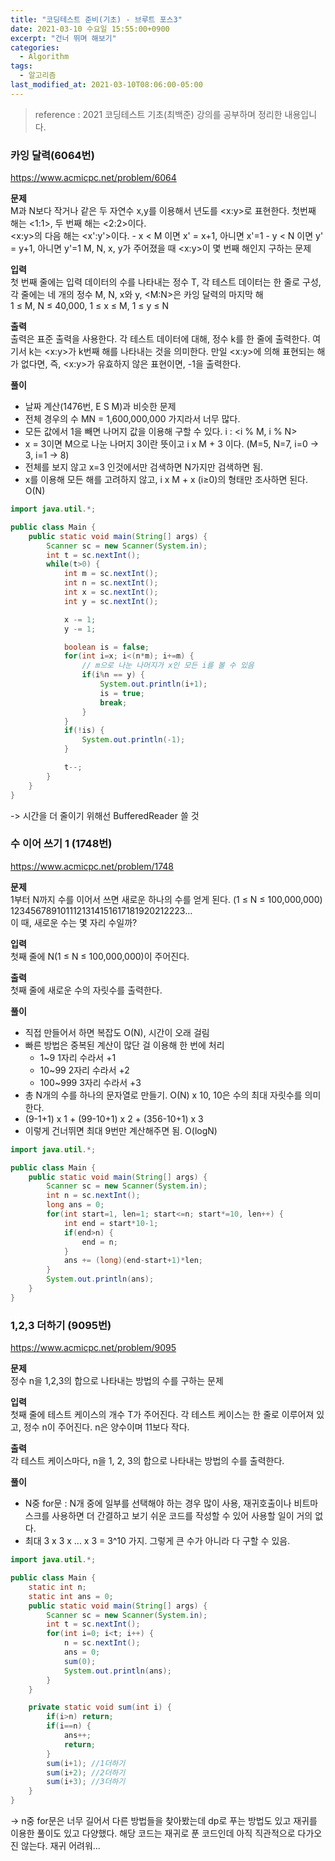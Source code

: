 ```yaml
---
title: "코딩테스트 준비(기초) - 브루트 포스3"
date: 2021-03-10 수요일 15:55:00+0900
excerpt: "건너 뛰며 해보기"
categories:
  - Algorithm
tags:
  - 알고리즘
last_modified_at: 2021-03-10T08:06:00-05:00
---
```


> reference : 2021 코딩테스트 기초(최백준) 강의를 공부하며 정리한 내용입니다.

### 카잉 달력(6064번)

https://www.acmicpc.net/problem/6064

**문제**  
M과 N보다 작거나 같은 두 자연수 x,y를 이용해서 년도를 <x:y>로 표현한다. 첫번째 해는 <1:1>, 두 번째 해는 <2:2>이다.  
<x:y>의 다음 해는 <x':y'>이다. - x < M 이면 x' = x+1, 아니면 x'=1 - y < N 이면 y' = y+1, 아니면 y'=1
M, N, x, y가 주어졌을 때 <x:y>이 몇 번째 해인지 구하는 문제

**입력**  
첫 번째 줄에는 입력 데이터의 수를 나타내는 정수 T, 각 테스트 데이터는 한 줄로 구성, 각 줄에는 네 개의 정수 M, N, x와 y, <M:N>은 카잉 달력의 마지막 해  
1 ≤ M, N ≤ 40,000, 1 ≤ x ≤ M, 1 ≤ y ≤ N

**출력**  
출력은 표준 출력을 사용한다. 각 테스트 데이터에 대해, 정수 k를 한 줄에 출력한다. 여기서 k는 <x:y>가 k번째 해를 나타내는 것을 의미한다. 만일 <x:y>에 의해 표현되는 해가 없다면, 즉, <x:y>가 유효하지 않은 표현이면, -1을 출력한다.

**풀이**

- 날짜 계산(1476번, E S M)과 비슷한 문제
- 전체 경우의 수 MN = 1,600,000,000 가지라서 너무 많다.
- 모든 값에서 1을 빼면 나머지 값을 이용해 구할 수 있다. i : <i % M, i % N>
- x = 3이면 M으로 나눈 나머지 3이란 뜻이고 i x M + 3 이다. (M=5, N=7, i=0 -> 3, i=1 -> 8)
- 전체를 보지 않고 x=3 인것에서만 검색하면 N가지만 검색하면 됨.
- x를 이용해 모든 해를 고려하지 않고, i x M + x (i≥0)의 형태만 조사하면 된다. O(N)

```java
import java.util.*;

public class Main {
	public static void main(String[] args) {
		Scanner sc = new Scanner(System.in);
		int t = sc.nextInt();
		while(t>0) {
			int m = sc.nextInt();
			int n = sc.nextInt();
			int x = sc.nextInt();
			int y = sc.nextInt();

			x -= 1;
			y -= 1;

			boolean is = false;
			for(int i=x; i<(n*m); i+=m) {
				// m으로 나눈 나머지가 x인 모든 i를 볼 수 있음
				if(i%n == y) {
					System.out.println(i+1);
					is = true;
					break;
				}
			}
			if(!is) {
				System.out.println(-1);
			}

			t--;
		}
	}
}
```

-> 시간을 더 줄이기 위해선 BufferedReader 쓸 것

### 수 이어 쓰기 1 (1748번)

https://www.acmicpc.net/problem/1748

**문제**  
1부터 N까지 수를 이어서 쓰면 새로운 하나의 수를 얻게 된다. (1 ≤ N ≤ 100,000,000)  
1234567891011121314151617181920212223...  
이 때, 새로운 수는 몇 자리 수일까?

**입력**  
첫째 줄에 N(1 ≤ N ≤ 100,000,000)이 주어진다.

**출력**  
첫째 줄에 새로운 수의 자릿수를 출력한다.

**풀이**

- 직접 만들어서 하면 복잡도 O(N), 시간이 오래 걸림
- 빠른 방법은 중복된 계산이 많단 걸 이용해 한 번에 처리
  - 1~9 1자리 수라서 +1
  - 10~99 2자리 수라서 +2
  - 100~999 3자리 수라서 +3
- 총 N개의 수를 하나의 문자열로 만들기. O(N) x 10, 10은 수의 최대 자릿수를 의미한다.
- (9-1+1) x 1 + (99-10+1) x 2 + (356-10+1) x 3
- 이렇게 건너뛰면 최대 9번만 계산해주면 됨. O(logN)

```java
import java.util.*;

public class Main {
	public static void main(String[] args) {
		Scanner sc = new Scanner(System.in);
		int n = sc.nextInt();
		long ans = 0;
		for(int start=1, len=1; start<=n; start*=10, len++) {
			int end = start*10-1;
			if(end>n) {
				end = n;
			}
			ans += (long)(end-start+1)*len;
		}
		System.out.println(ans);
	}
}
```

### 1,2,3 더하기 (9095번)

https://www.acmicpc.net/problem/9095

**문제**  
정수 n을 1,2,3의 합으로 나타내는 방법의 수를 구하는 문제

**입력**  
첫째 줄에 테스트 케이스의 개수 T가 주어진다. 각 테스트 케이스는 한 줄로 이루어져 있고, 정수 n이 주어진다. n은 양수이며 11보다 작다.

**출력**  
각 테스트 케이스마다, n을 1, 2, 3의 합으로 나타내는 방법의 수를 출력한다.

**풀이**

- N중 for문 : N개 중에 일부를 선택해야 하는 경우 많이 사용, 재귀호출이나 비트마스크를 사용하면 더 간결하고 보기 쉬운 코드를 작성할 수 있어 사용할 일이 거의 없다.
- 최대 3 x 3 x ... x 3 = 3^10 가지. 그렇게 큰 수가 아니라 다 구할 수 있음.

```java
import java.util.*;

public class Main {
	static int n;
	static int ans = 0;
	public static void main(String[] args) {
		Scanner sc = new Scanner(System.in);
		int t = sc.nextInt();
		for(int i=0; i<t; i++) {
			n = sc.nextInt();
			ans = 0;
			sum(0);
			System.out.println(ans);
		}
	}

	private static void sum(int i) {
		if(i>n) return;
		if(i==n) {
			ans++;
			return;
		}
		sum(i+1); //1더하기
		sum(i+2); //2더하기
		sum(i+3); //3더하기
	}
}
```

-> n중 for문은 너무 길어서 다른 방법들을 찾아봤는데 dp로 푸는 방법도 있고 재귀를 이용한 풀이도 있고 다양했다. 해당 코드는 재귀로 푼 코드인데 아직 직관적으로 다가오진 않는다. 재귀 어려워...
